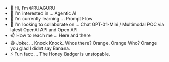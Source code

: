 - 👋 Hi, I’m @RUAGURU
- 👀 I’m interested in ... Agentic AI
- 🌱 I’m currently learning ... Prompt Flow
- 💞️ I’m looking to collaborate on ... Chat GPT-01-Mini / Multimodal POC via latest OpenAI API and Open API
- 📫 How to reach me ... Here and there
- 😄 Joke: ... Knock Knock.  Whos there?  Orange.  Orange Who?  Orange you glad I didnt say Banana.
- ⚡ Fun fact: ... The Honey Badger is unstopable.

<!---
RUAGURU/RUAGURU is a ✨ special ✨ repository because its `README.md` (this file) appears on your GitHub profile.
You can click the Preview link to take a look at your changes.
--->

